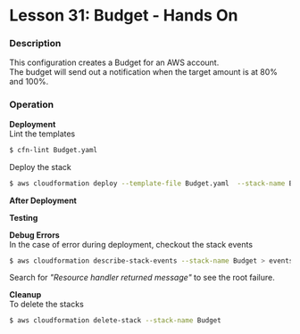 # Lesson 31: Budget - Hands On

### Description

This configuration creates a Budget for an AWS account.  
The budget will send out a notification when the target amount is at 80% and 100%.

### Operation

**Deployment**  
Lint the templates

```bash
$ cfn-lint Budget.yaml
```

Deploy the stack

```bash
$ aws cloudformation deploy --template-file Budget.yaml  --stack-name Budget --parameter-overrides file://private-parameters.json
```

**After Deployment**

**Testing**

**Debug Errors**  
 In the case of error during deployment, checkout the stack events

```bash
$ aws cloudformation describe-stack-events --stack-name Budget > events.json
```

Search for _"Resource handler returned message"_ to see the root failure.

**Cleanup**  
To delete the stacks

```bash
$ aws cloudformation delete-stack --stack-name Budget
```
